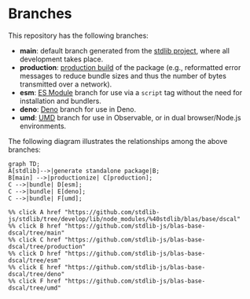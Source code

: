 <!--

@license Apache-2.0

Copyright (c) 2022 The Stdlib Authors.

Licensed under the Apache License, Version 2.0 (the "License");
you may not use this file except in compliance with the License.
You may obtain a copy of the License at

    http://www.apache.org/licenses/LICENSE-2.0

Unless required by applicable law or agreed to in writing, software
distributed under the License is distributed on an "AS IS" BASIS,
WITHOUT WARRANTIES OR CONDITIONS OF ANY KIND, either express or implied.
See the License for the specific language governing permissions and
limitations under the License.

-->

# Branches

This repository has the following branches:

-   **main**: default branch generated from the [stdlib project][stdlib-url], where all development takes place.
-   **production**: [production build][production-url] of the package (e.g., reformatted error messages to reduce bundle sizes and thus the number of bytes transmitted over a network).
-   **esm**: [ES Module][esm-url] branch for use via a `script` tag without the need for installation and bundlers.
-   **deno**: [Deno][deno-url] branch for use in Deno.
-   **umd**: [UMD][umd-url] branch for use in Observable, or in dual browser/Node.js environments.

The following diagram illustrates the relationships among the above branches:

```mermaid
graph TD;
A[stdlib]-->|generate standalone package|B;
B[main] -->|productionize| C[production];
C -->|bundle| D[esm];
C -->|bundle| E[deno];
C -->|bundle| F[umd];

%% click A href "https://github.com/stdlib-js/stdlib/tree/develop/lib/node_modules/%40stdlib/blas/base/dscal"
%% click B href "https://github.com/stdlib-js/blas-base-dscal/tree/main"
%% click C href "https://github.com/stdlib-js/blas-base-dscal/tree/production"
%% click D href "https://github.com/stdlib-js/blas-base-dscal/tree/esm"
%% click E href "https://github.com/stdlib-js/blas-base-dscal/tree/deno"
%% click F href "https://github.com/stdlib-js/blas-base-dscal/tree/umd"
```

[stdlib-url]: https://github.com/stdlib-js/stdlib/tree/develop/lib/node_modules/%40stdlib/blas/base/dscal
[production-url]: https://github.com/stdlib-js/blas-base-dscal/tree/production
[deno-url]: https://github.com/stdlib-js/blas-base-dscal/tree/deno
[umd-url]: https://github.com/stdlib-js/blas-base-dscal/tree/umd
[esm-url]: https://github.com/stdlib-js/blas-base-dscal/tree/esm
